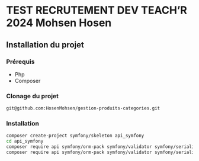 # TEST RECRUTEMENT DEV TEACH’R 2024 Mohsen Hosen

## Installation du projet
### Prérequis

- Php
- Composer

### Clonage du projet

```bash
git@github.com:HosenMohsen/gestion-produits-categories.git
```

### Installation 

```bash 
composer create-project symfony/skeleton api_symfony
cd api_symfony
composer require api symfony/orm-pack symfony/validator symfony/serializer-pack
composer require api symfony/orm-pack symfony/validator symfony/serializer-pack
```